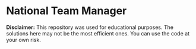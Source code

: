 # National Team Manager

**Disclaimer:** This repository was used for educational purposes. The solutions here may not be the most efficient ones. You can use the code at your own risk.
